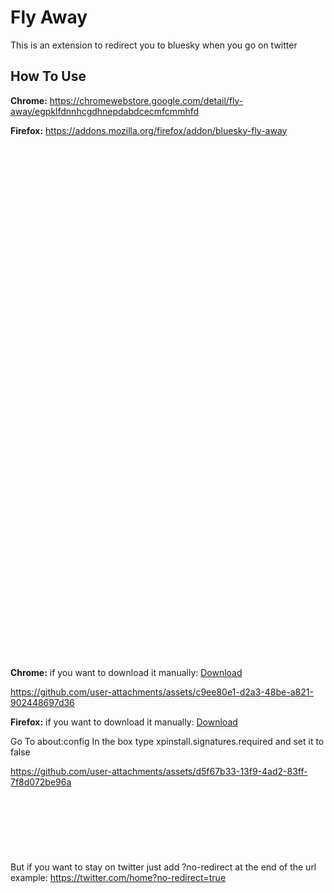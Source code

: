 
# Fly Away

This is an extension to redirect you to bluesky when you go on twitter

## How To Use
**Chrome:** https://chromewebstore.google.com/detail/fly-away/egpklfdnnhcgdhnepdabdcecmfcmmhfd

**Firefox:** https://addons.mozilla.org/firefox/addon/bluesky-fly-away
<br />
<br />
<br />
<br />
<br />
<br />
<br />
<br />
<br />
<br />
<br />
<br />
<br />
<br />
<br />
<br />
<br />
<br />
<br />
<br />
<br />
<br />
<br />
<br />
<br />
<br />
<br />
<br />
<br />
<br />
<br />
<br />
<br />
<br />
<br />
<br />
<br />
<br />
<br />
<br />
<br />
<br />
<br />
<br />
<br />
<br />
<br />
<br />
<br />
<br />
<br />
**Chrome:** if you want to download it manually: [Download](https://github.com/MidnightWolf420/Fly-Away/releases)

https://github.com/user-attachments/assets/c9ee80e1-d2a3-48be-a821-902448697d36

**Firefox:** if you want to download it manually: [Download](https://github.com/MidnightWolf420/Fly-Away/releases) 

Go To about:config
In the box type xpinstall.signatures.required and set it to false

https://github.com/user-attachments/assets/d5f67b33-13f9-4ad2-83ff-7f8d072be96a
<br />
<br />
<br />
<br />
<br />
<br />
<br />
<br />
But if you want to stay on twitter just add ?no-redirect at the end of the url example: https://twitter.com/home?no-redirect=true
